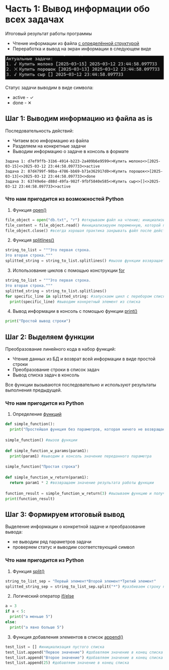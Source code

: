 # Часть 1: Вывод информации обо всех задачах
Итоговый результат работы программы
- Чтение информации из файла [с определённой структурой](https://github.com/0106-25-python/p1_s1/blob/main/db.txt)
- Переработка и вывод на экран информации в следующем виде

![Итоговый вывод](p1_s1_final.png)

Статус задачи выводим в виде символа:
- active - ✓
- done - ✕

## Шаг 1: Выводим информацию из файла as is
Последовательность действий:
- Читаем всю информацию из файла
- Разделяем на конкретные задачи
- Выводим информацию о задаче в консоль в формате
```
Задача 1: d7ef9ffb-31b6-4914-b223-2a409b6e9599<>Купить молоко<>[2025-03-15]<>2025-03-12 23:44:58.097733<>active
Задача 2: 87d4799f-98ba-4786-bb69-b71e362917d0<>Купить порошок<>[2025-03-13]<>2025-03-12 23:44:58.097733<>done
Задача 3: 63749e6e-d88d-49fa-982f-9fbf5840e585<>Купить сыр<>[]<>2025-03-12 23:44:58.097733<>active
```

### Что нам пригодится из возможностей Python
1) Функция [open()](https://www.w3schools.com/python/python_file_open.asp)

```python
file_object = open("db.txt", "r") #открываем файл на чтение; инициализируем переменную, которая содержит объект файл
file_content = file_object.read() #инициализируем переменную, которой присваивается весь контент файла
file_object.close() #всегда хорошая практика закрывать файл после действий с его контентом, если не планируете больше что-то с ним делать
```

2) Функция [splitlines()](https://www.w3schools.com/python/ref_string_splitlines.asp)

```python
string_to_list = """Это первая строка.
Это вторая строка."""
splitted_string = string_to_list.splitlines() #вызов функции возвращает список, состоящий из 2-х строк
```

3) Использование циклов с помощью конструкции [for](https://www.w3schools.com/python/python_for_loops.asp)
```python
string_to_list = """Это первая строка.
Это вторая строка."""
splitted_string = string_to_list.splitlines()
for specific_line in splitted_string: #запускаем цикл с перебором списка
  print(specific_line) #выводим конкретный элемент из списка
```

4) Вывод информации в консоль с помощью функции [print()](https://www.w3schools.com/python/ref_func_print.asp)
```python
print("Простой вывод строки")
```

## Шаг 2: Выделяем функции

Преобразование линейного кода в набор функций:
- Чтение данных из БД и возврат всей информации в виде простой строки
- Преобразование строки в список задач
- Вывод списка задач в консоль

Все функции вызываются последовательно и используют результаты выполнения предыдущей.

### Что нам пригодится из Python
1) Определение [функций](https://www.w3schools.com/python/python_functions.asp)
```python
def simple_function():
  print("Простейшая функция без параметров, которая ничего не возвращает")

simple_function() #вызов функции

def simple_function_w_params(param1):
  print(param1) #выводим в консоль значение переданного параметра

simple_function("Простая строка")

def simple_function_w_return(param1):
  return param1 * 2 #возвращаем значение результата работы функции

function_result = simple_function_w_return(3) #вызываем функцию и получаем результаты её выполнения
print(function_result)
```

## Шаг 3: Формируем итоговый вывод
Выделение информации о конкретной задаче и преобразование вывода:
- не выводим ряд параметров задачи
- проверяем статус и выводим соответствующий символ

### Что нам пригодится из Python
1) Функция [split()](https://www.w3schools.com/python/ref_string_split.asp)
```python
string_to_list_sep = "Первый элемент*Второй элемент*Третий элемент"
splitted_string_sep = string_to_list_sep.split("*") #разбиваем строку на набор подстрок по конкретному разделителю
```

2) Логический оператор [if/else](https://www.w3schools.com/python/python_conditions.asp)
```python
a = 3
if a < 5:
  print("а меньше 5")
else:
  print("а явно больше 5")
```
3) Функция добавления элементов в список [append()](https://www.w3schools.com/python/ref_list_append.asp)
```python
test_list = [] #инициализация пустого списка
test_list.append("Первое значение") #добавляем значение в конец списка
test_list.append("Второе значение") #добавляем значение в конец списка
test_list.append(25) #добавляем значение в конец списка
```
